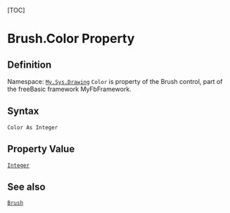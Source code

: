 [TOC]
# Brush.Color Property

## Definition
Namespace: [`My.Sys.Drawing`](My.Sys.Drawing.md)
`Color` is property of the Brush control, part of the freeBasic framework MyFbFramework.
## Syntax
```freeBasic
Color As Integer
```
## Property Value
[`Integer`]("https://www.freebasic.net/wiki/KeyPgInteger")
## See also
[`Brush`](Brush.md)
